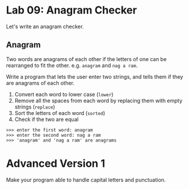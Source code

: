 # Lab 09: Anagram Checker

Let's write an anagram checker.

## Anagram

Two words are anagrams of each other if the letters of one can be rearranged to fit the other. e.g. `anagram` and `nag a ram`.

Write a program that lets the user enter two strings, and tells them if they are anagrams of each other.

1. Convert each word to lower case (`lower`)
2. Remove all the spaces from each word by replacing them with empty strings (`replace`)
3. Sort the letters of each word (`sorted`)
4. Check if the two are equal

```
>>> enter the first word: anagram
>>> enter the second word: nag a ram
>>> 'anagram' and 'nag a ram' are anagrams
```

# Advanced Version 1

Make your program able to handle capital letters and punctuation.
